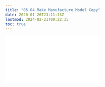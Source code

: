 ```yaml
---
title: "05.04 Make Manufacture Model Copy"
date: 2020-01-26T23:11:13Z
lastmod: 2024-02-21T09:22:35
toc: true
---
```


![Link to included file contents](../../../../3d-modeling/fusion-360/make-manufacture-model-copy-fusion-360.md)
